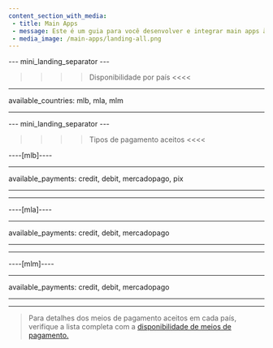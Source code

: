 ```yaml
---
content_section_with_media: 
 - title: Main Apps
 - message: Este é um guia para você desenvolver e integrar main apps à Point Smart. Navegue pelo menu lateral para encontrar os processos, requisitos e direcionamentos, da ficha técnica da maquininha à distribuição da solução. O material está em constante evolução, com novos conteúdos sendo incluídos.
 - media_image: /main-apps/landing-all.png
---
```


--- mini_landing_separator ---

>>>> Disponibilidade por país <<<<
---
available_countries: mlb, mla, mlm

---

--- mini_landing_separator ---

>>>> Tipos de pagamento aceitos <<<<

----[mlb]----

---
available_payments: credit, debit, mercadopago, pix

---

------------

----[mla]---- 

---
available_payments: credit, debit, mercadopago

---
------------

----[mlm]---- 

---
available_payments: credit, debit, mercadopago

---
------------

> Para detalhes dos meios de pagamento aceitos em cada país, verifique a lista completa com a [disponibilidade de meios de pagamento.](/developers/pt/docs/sales-processing/payment-methods)